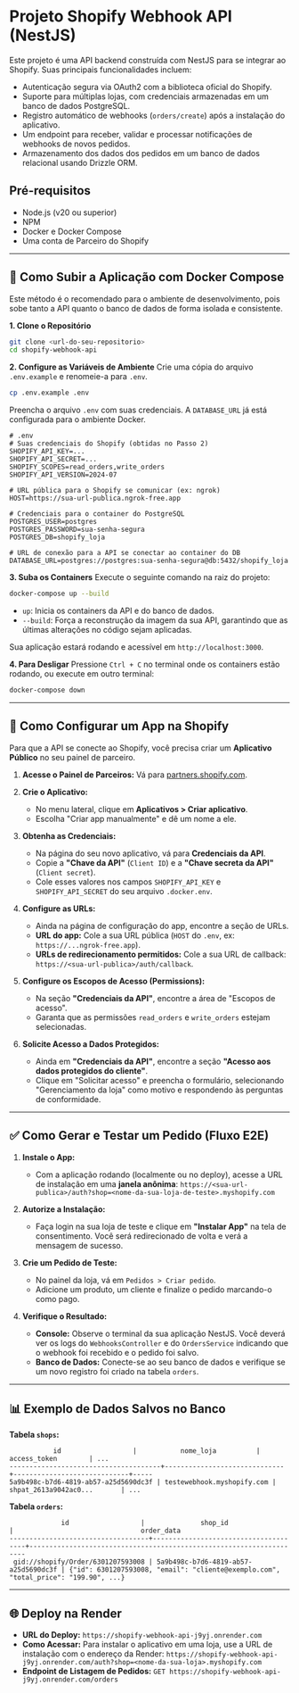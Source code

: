 
# Projeto Shopify Webhook API (NestJS)

Este projeto é uma API backend construída com NestJS para se integrar ao Shopify. Suas principais funcionalidades incluem:

* Autenticação segura via OAuth2 com a biblioteca oficial do Shopify.
* Suporte para múltiplas lojas, com credenciais armazenadas em um banco de dados PostgreSQL.
* Registro automático de webhooks (`orders/create`) após a instalação do aplicativo.
* Um endpoint para receber, validar e processar notificações de webhooks de novos pedidos.
* Armazenamento dos dados dos pedidos em um banco de dados relacional usando Drizzle ORM.

## Pré-requisitos

* Node.js (v20 ou superior)
* NPM
* Docker e Docker Compose
* Uma conta de Parceiro do Shopify

-----

## 🚀 Como Subir a Aplicação com Docker Compose

Este método é o recomendado para o ambiente de desenvolvimento, pois sobe tanto a API quanto o banco de dados de forma isolada e consistente.

**1. Clone o Repositório**

```bash
git clone <url-do-seu-repositorio>
cd shopify-webhook-api
```

**2. Configure as Variáveis de Ambiente**
Crie uma cópia do arquivo `.env.example` e renomeie-a para `.env`.

```bash
cp .env.example .env
```

Preencha o arquivo `.env` com suas credenciais. A `DATABASE_URL` já está configurada para o ambiente Docker.

```env
# .env
# Suas credenciais do Shopify (obtidas no Passo 2)
SHOPIFY_API_KEY=...
SHOPIFY_API_SECRET=...
SHOPIFY_SCOPES=read_orders,write_orders
SHOPIFY_API_VERSION=2024-07

# URL pública para o Shopify se comunicar (ex: ngrok)
HOST=https://sua-url-publica.ngrok-free.app

# Credenciais para o container do PostgreSQL
POSTGRES_USER=postgres
POSTGRES_PASSWORD=sua-senha-segura
POSTGRES_DB=shopify_loja

# URL de conexão para a API se conectar ao container do DB
DATABASE_URL=postgres://postgres:sua-senha-segura@db:5432/shopify_loja
```

**3. Suba os Containers**
Execute o seguinte comando na raiz do projeto:

```bash
docker-compose up --build
```

* `up`: Inicia os containers da API e do banco de dados.
* `--build`: Força a reconstrução da imagem da sua API, garantindo que as últimas alterações no código sejam aplicadas.

Sua aplicação estará rodando e acessível em `http://localhost:3000`.

**4. Para Desligar**
Pressione `Ctrl + C` no terminal onde os containers estão rodando, ou execute em outro terminal:

```bash
docker-compose down
```

-----

## 🔧 Como Configurar um App na Shopify

Para que a API se conecte ao Shopify, você precisa criar um **Aplicativo Público** no seu painel de parceiro.

1.  **Acesse o Painel de Parceiros:** Vá para [partners.shopify.com](https://partners.shopify.com/).

2.  **Crie o Aplicativo:**

    * No menu lateral, clique em **Aplicativos \> Criar aplicativo**.
    * Escolha "Criar app manualmente" e dê um nome a ele.

3.  **Obtenha as Credenciais:**

    * Na página do seu novo aplicativo, vá para **Credenciais da API**.
    * Copie a **"Chave da API"** (`Client ID`) e a **"Chave secreta da API"** (`Client secret`).
    * Cole esses valores nos campos `SHOPIFY_API_KEY` e `SHOPIFY_API_SECRET` do seu arquivo `.docker.env`.

4.  **Configure as URLs:**

    * Ainda na página de configuração do app, encontre a seção de URLs.
    * **URL do app:** Cole a sua URL pública (`HOST` do `.env`, ex: `https://...ngrok-free.app`).
    * **URLs de redirecionamento permitidos:** Cole a sua URL de callback: `https://<sua-url-publica>/auth/callback`.

5.  **Configure os Escopos de Acesso (Permissions):**

    * Na seção **"Credenciais da API"**, encontre a área de "Escopos de acesso".
    * Garanta que as permissões `read_orders` e `write_orders` estejam selecionadas.

6.  **Solicite Acesso a Dados Protegidos:**

    * Ainda em **"Credenciais da API"**, encontre a seção **"Acesso aos dados protegidos do cliente"**.
    * Clique em "Solicitar acesso" e preencha o formulário, selecionando "Gerenciamento da loja" como motivo e respondendo às perguntas de conformidade.

-----

## ✅ Como Gerar e Testar um Pedido (Fluxo E2E)

1.  **Instale o App:**

    * Com a aplicação rodando (localmente ou no deploy), acesse a URL de instalação em uma **janela anônima**:
      `https://<sua-url-publica>/auth?shop=<nome-da-sua-loja-de-teste>.myshopify.com`

2.  **Autorize a Instalação:**

    * Faça login na sua loja de teste e clique em **"Instalar App"** na tela de consentimento. Você será redirecionado de volta e verá a mensagem de sucesso.

3.  **Crie um Pedido de Teste:**

    * No painel da loja, vá em `Pedidos > Criar pedido`.
    * Adicione um produto, um cliente e finalize o pedido marcando-o como pago.

4.  **Verifique o Resultado:**

    * **Console:** Observe o terminal da sua aplicação NestJS. Você deverá ver os logs do `WebhooksController` e do `OrdersService` indicando que o webhook foi recebido e o pedido foi salvo.
    * **Banco de Dados:** Conecte-se ao seu banco de dados e verifique se um novo registro foi criado na tabela `orders`.

-----

## 📊 Exemplo de Dados Salvos no Banco

**Tabela `shops`:**

```
           id                  |           nome_loja          |         access_token        | ...
--------------------------------------+------------------------------+-----------------------------+-----
5a9b498c-b7d6-4819-ab57-a25d5690dc3f | testewebhook.myshopify.com | shpat_2613a9042ac0...       | ...
```

**Tabela `orders`:**

```
             id                  |              shop_id               |                                order_data
-----------------------------------+--------------------------------------+---------------------------------------------------------------------
 gid://shopify/Order/6301207593008 | 5a9b498c-b7d6-4819-ab57-a25d5690dc3f | {"id": 6301207593008, "email": "cliente@exemplo.com", "total_price": "199.90", ...}
```

-----

## 🌐 Deploy na Render

* **URL do Deploy:** `https://shopify-webhook-api-j9yj.onrender.com`
* **Como Acessar:** Para instalar o aplicativo em uma loja, use a URL de instalação com o endereço da Render:
  `https://shopify-webhook-api-j9yj.onrender.com/auth?shop=<nome-da-sua-loja>.myshopify.com`
* **Endpoint de Listagem de Pedidos:**
  `GET https://shopify-webhook-api-j9yj.onrender.com/orders`